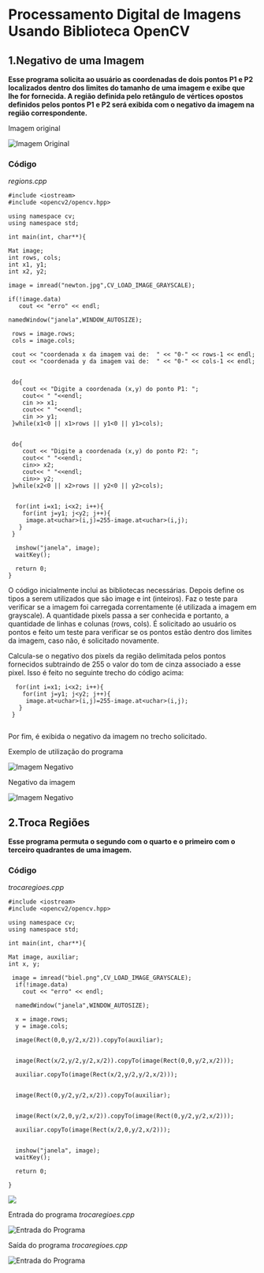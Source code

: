 # **Processamento Digital de Imagens Usando Biblioteca OpenCV** 

## **1.Negativo de uma Imagem**

**Esse programa solicita ao usuário as coordenadas de dois pontos P1 e P2 localizados dentro dos limites do tamanho de uma imagem e exibe que lhe for fornecida. A região definida pelo retângulo de vértices opostos definidos pelos pontos P1 e P2 será exibida com o negativo da imagem na região correspondente.**

Imagem original 

![Imagem Original](https://i.imgur.com/nN2xezH.jpg)

### Código
_regions.cpp_


```
#include <iostream>
#include <opencv2/opencv.hpp>

using namespace cv;
using namespace std;
 
int main(int, char**){

Mat image;
int rows, cols;
int x1, y1;
int x2, y2;

image = imread("newton.jpg",CV_LOAD_IMAGE_GRAYSCALE);

if(!image.data)
   cout << "erro" << endl;

namedWindow("janela",WINDOW_AUTOSIZE);

 rows = image.rows;
 cols = image.cols;

 cout << "coordenada x da imagem vai de:  " << "0-" << rows-1 << endl;
 cout << "coordenada y da imagem vai de:  " << "0-" << cols-1 << endl;


 do{ 
    cout << "Digite a coordenada (x,y) do ponto P1: ";
    cout<< " "<<endl;
    cin >> x1;
    cout<< " "<<endl;
    cin >> y1;  
 }while(x1<0 || x1>rows || y1<0 || y1>cols);


 do{
    cout << "Digite a coordenada (x,y) do ponto P2: ";
    cout<< " "<<endl;
    cin>> x2;
    cout<< " "<<endl;
    cin>> y2;
 }while(x2<0 || x2>rows || y2<0 || y2>cols);


  for(int i=x1; i<x2; i++){
    for(int j=y1; j<y2; j++){
     image.at<uchar>(i,j)=255-image.at<uchar>(i,j);
   }
 }

  imshow("janela", image);
  waitKey();

  return 0;
}

```
O código inicialmente inclui as bibliotecas necessárias. Depois define os tipos a serem utilizados que são image e int (inteiros). Faz o teste para verificar se a imagem foi carregada correntamente (é utilizada a imagem em grayscale). A quantidade pixels passa a ser conhecida e portanto, a quantidade de linhas e colunas (rows, cols). É solicitado ao usuário os pontos e feito um teste para verificar se os pontos estão dentro dos limites da imagem, caso não, é solicitado novamente.

Calcula-se o negativo dos pixels da região delimitada pelos pontos fornecidos subtraindo de 255 o valor do tom de cinza associado a esse pixel. Isso é feito no seguinte trecho do código acima:
````
  for(int i=x1; i<x2; i++){
    for(int j=y1; j<y2; j++){
     image.at<uchar>(i,j)=255-image.at<uchar>(i,j);
   }
 }
 
````
Por fim, é exibida o negativo da imagem no trecho solicitado.

Exemplo de utilização do programa

![Imagem  Negativo](https://i.imgur.com/gAZrRad.jpg)


Negativo da imagem

![Imagem  Negativo](https://i.imgur.com/BUsF7S0.jpg)

## **2.Troca Regiões**

**Esse programa permuta o segundo com o quarto e o primeiro com o terceiro quadrantes de uma imagem.**

### Código
_trocaregioes.cpp_
````
#include <iostream>
#include <opencv2/opencv.hpp>
 
using namespace cv;
using namespace std;
 
int main(int, char**){

Mat image, auxiliar;
int x, y;

 image = imread("biel.png",CV_LOAD_IMAGE_GRAYSCALE);
  if(!image.data)
    cout << "erro" << endl;

  namedWindow("janela",WINDOW_AUTOSIZE);

  x = image.rows;
  y = image.cols;

  image(Rect(0,0,y/2,x/2)).copyTo(auxiliar);                             
  
  image(Rect(x/2,y/2,y/2,x/2)).copyTo(image(Rect(0,0,y/2,x/2)));     
  
  auxiliar.copyTo(image(Rect(x/2,y/2,y/2,x/2)));                          
  
  image(Rect(0,y/2,y/2,x/2)).copyTo(auxiliar);                            
  
  image(Rect(x/2,0,y/2,x/2)).copyTo(image(Rect(0,y/2,y/2,x/2)));     
  
  auxiliar.copyTo(image(Rect(x/2,0,y/2,x/2)));      
  

  imshow("janela", image);
  waitKey();

  return 0;

}

````

![](https://i.imgur.com/UkMsWAr.jpg)

Entrada do programa _trocaregioes.cpp_

![Entrada do Programa](https://i.imgur.com/7t6rRYq.jpg)

Saída do programa _trocaregioes.cpp_

![Entrada do Programa](https://i.imgur.com/0ioEm6X.jpg)




